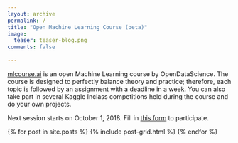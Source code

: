 ```yaml
---
layout: archive
permalink: /
title: "Open Machine Learning Course (beta)"
image:
  teaser: teaser-blog.png
comments: false
    
---
```

[mlcourse.ai](mlcourse.ai) is an open Machine Learning course by OpenDataScience. The course is designed to perfectly balance theory and practice; therefore, each topic is followed by an assignment with a deadline in a week. You can also take part in several Kaggle Inclass competitions held during the course and do your own projects.

Next session starts on October 1, 2018. Fill in [this form](https://docs.google.com/forms/d/1_pDNuVHwBxV5wuOcdaXoxBZneyAQcqfOl4V2qkqKbNQ/) to participate.

<div class="tiles">
{% for post in site.posts %}
	{% include post-grid.html %}
{% endfor %}
</div><!-- /.tiles -->
